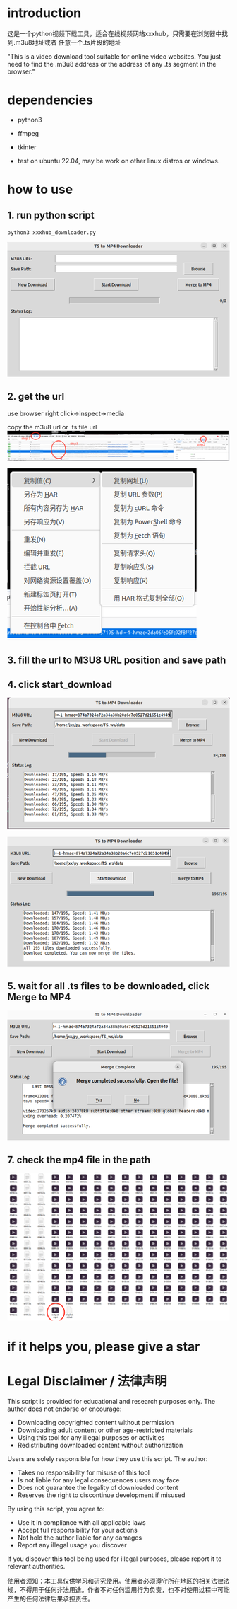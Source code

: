 #  introduction

这是一个python视频下载工具，适合在线视频网站xxxhub，只需要在浏览器中找到.m3u8地址或者 任意一个.ts片段的地址

"This is a video download tool suitable for online video websites. You just need to find the .m3u8 address or the address of any .ts segment in the browser."

# dependencies

- python3
- ffmpeg
- tkinter

- test on ubuntu 22.04, may be work on other linux distros or windows.



# how to use

## 1. run python script
```
python3 xxxhub_downloader.py

```

![使用说明](resource/2.png)



## 2. get the url

use browser right click->inspect->media

copy the m3u8 url or .ts file url
![使用说明](resource/1.png)


![使用说明](resource/3.png)



## 3. fill the url to M3U8 URL position and save path
## 4. click start_download

![使用说明](resource/4.png)

![使用说明](resource/5.png)
## 5. wait for all .ts files to be downloaded, click Merge to MP4

![使用说明](resource/6.png)

## 7. check the mp4 file in the path

![使用说明](resource/7.png)


# if it helps you, please give a star

# Legal Disclaimer / 法律声明

This script is provided for educational and research purposes only. The author does not endorse or encourage:

- Downloading copyrighted content without permission
- Downloading adult content or other age-restricted materials
- Using this tool for any illegal purposes or activities
- Redistributing downloaded content without authorization

Users are solely responsible for how they use this script. The author:

- Takes no responsibility for misuse of this tool
- Is not liable for any legal consequences users may face
- Does not guarantee the legality of downloaded content
- Reserves the right to discontinue development if misused

By using this script, you agree to:

- Use it in compliance with all applicable laws
- Accept full responsibility for your actions
- Not hold the author liable for any damages
- Report any illegal usage you discover

If you discover this tool being used for illegal purposes, please report it to relevant authorities.

使用者须知：本工具仅供学习和研究使用。使用者必须遵守所在地区的相关法律法规，不得用于任何非法用途。作者不对任何滥用行为负责，也不对使用过程中可能产生的任何法律后果承担责任。
